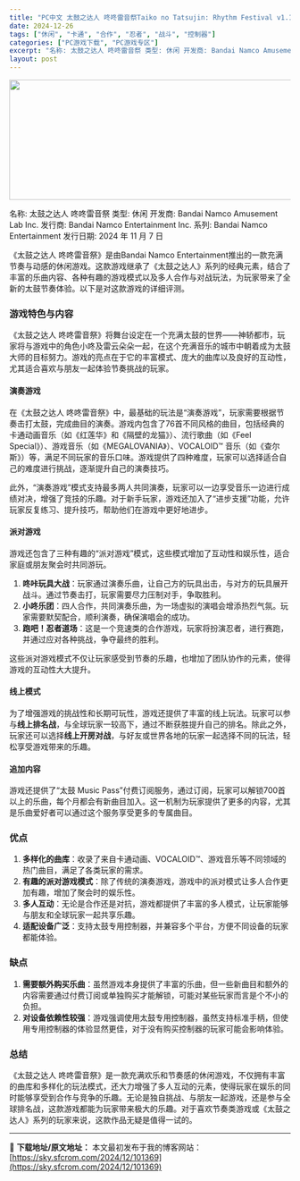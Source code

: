 ```yaml
---
title: "PC中文 太鼓之达人 咚咚雷音祭Taiko no Tatsujin: Rhythm Festival v1.1.2 5.80G"
date: 2024-12-26
tags: ["休闲", "卡通", "合作", "忍者", "战斗", "控制器"]
categories: ["PC游戏下载", "PC游戏专区"]
excerpt: "名称: 太鼓之达人 咚咚雷音祭 类型: 休闲 开发商: Bandai Namco Amusement Lab Inc. 发行商: Bandai Namco Entertainment Inc. 系列: Bandai Namco Entertainment 发行日期: 2024 年 11 月 7 日 &hellip;"
layout: post
---
```


<img class="aligncenter size-full wp-image-101370" src="https://sky.sfcrom.com/wp-content/uploads/2024/12/2024122603560090.webp" alt="" width="660" height="215" />

名称: 太鼓之达人 咚咚雷音祭
类型: 休闲
开发商: Bandai Namco Amusement Lab Inc.
发行商: Bandai Namco Entertainment Inc.
系列: Bandai Namco Entertainment
发行日期: 2024 年 11 月 7 日

《太鼓之达人 咚咚雷音祭》是由Bandai Namco Entertainment推出的一款充满节奏与动感的休闲游戏。这款游戏继承了《太鼓之达人》系列的经典元素，结合了丰富的乐曲内容、各种有趣的游戏模式以及多人合作与对战玩法，为玩家带来了全新的太鼓节奏体验。以下是对这款游戏的详细评测。
<h3>游戏特色与内容</h3>
《太鼓之达人 咚咚雷音祭》将舞台设定在一个充满太鼓的世界——神轿都市，玩家将与游戏中的角色小咚及雷云朵朵一起，在这个充满音乐的城市中朝着成为太鼓大师的目标努力。游戏的亮点在于它的丰富模式、庞大的曲库以及良好的互动性，尤其适合喜欢与朋友一起体验节奏挑战的玩家。
<h4>演奏游戏</h4>
在《太鼓之达人 咚咚雷音祭》中，最基础的玩法是“演奏游戏”，玩家需要根据节奏击打太鼓，完成曲目的演奏。游戏内包含了76首不同风格的曲目，包括经典的卡通动画音乐（如《红莲华》和《隔壁的龙猫》）、流行歌曲（如《Feel Special》）、游戏音乐（如《MEGALOVANIA》）、VOCALOID™ 音乐（如《查尔斯》）等，满足不同玩家的音乐口味。游戏提供了四种难度，玩家可以选择适合自己的难度进行挑战，逐渐提升自己的演奏技巧。

此外，“演奏游戏”模式支持最多两人共同演奏，玩家可以一边享受音乐一边进行成绩对决，增强了竞技的乐趣。对于新手玩家，游戏还加入了“进步支援”功能，允许玩家反复练习、提升技巧，帮助他们在游戏中更好地进步。
<h4>派对游戏</h4>
游戏还包含了三种有趣的“派对游戏”模式，这些模式增加了互动性和娱乐性，适合家庭或朋友聚会时共同游玩。
<ol>
 	<li><strong>咚咔玩具大战</strong>：玩家通过演奏乐曲，让自己方的玩具出击，与对方的玩具展开战斗。通过节奏击打，玩家需要尽力压制对手，争取胜利。</li>
 	<li><strong>小咚乐团</strong>：四人合作，共同演奏乐曲，为一场虚拟的演唱会增添热烈气氛。玩家需要默契配合，顺利演奏，确保演唱会的成功。</li>
 	<li><strong>跑吧！忍者道场</strong>：这是一个竞速类的合作游戏，玩家将扮演忍者，进行赛跑，并通过应对各种挑战，争夺最终的胜利。</li>
</ol>
这些派对游戏模式不仅让玩家感受到节奏的乐趣，也增加了团队协作的元素，使得游戏的互动性大大提升。
<h4>线上模式</h4>
为了增强游戏的挑战性和长期可玩性，游戏还提供了丰富的线上玩法。玩家可以参与<strong>线上排名战</strong>，与全球玩家一较高下，通过不断获胜提升自己的排名。除此之外，玩家还可以选择<strong>线上开房对战</strong>，与好友或世界各地的玩家一起选择不同的玩法，轻松享受游戏带来的乐趣。
<h4>追加内容</h4>
游戏还提供了“太鼓 Music Pass”付费订阅服务，通过订阅，玩家可以解锁700首以上的乐曲，每个月都会有新曲目加入。这一机制为玩家提供了更多的内容，尤其是乐曲爱好者可以通过这个服务享受更多的专属曲目。
<h3>优点</h3>
<ol>
 	<li><strong>多样化的曲库</strong>：收录了来自卡通动画、VOCALOID™、游戏音乐等不同领域的热门曲目，满足了各类玩家的需求。</li>
 	<li><strong>有趣的派对游戏模式</strong>：除了传统的演奏游戏，游戏中的派对模式让多人合作更加有趣，增加了聚会时的娱乐性。</li>
 	<li><strong>多人互动</strong>：无论是合作还是对抗，游戏都提供了丰富的多人模式，让玩家能够与朋友和全球玩家一起共享乐趣。</li>
 	<li><strong>适配设备广泛</strong>：支持太鼓专用控制器，并兼容多个平台，方便不同设备的玩家都能体验。</li>
</ol>
<h3>缺点</h3>
<ol>
 	<li><strong>需要额外购买乐曲</strong>：虽然游戏本身提供了丰富的乐曲，但一些新曲目和额外的内容需要通过付费订阅或单独购买才能解锁，可能对某些玩家而言是个不小的负担。</li>
 	<li><strong>对设备依赖性较强</strong>：游戏强调使用太鼓专用控制器，虽然支持标准手柄，但使用专用控制器的体验显然更佳，对于没有购买控制器的玩家可能会影响体验。</li>
</ol>
<h3>总结</h3>
《太鼓之达人 咚咚雷音祭》是一款充满欢乐和节奏感的休闲游戏，不仅拥有丰富的曲库和多样化的玩法模式，还大力增强了多人互动的元素，使得玩家在娱乐的同时能够享受到合作与竞争的乐趣。无论是独自挑战、与朋友一起游戏，还是参与全球排名战，这款游戏都能为玩家带来极大的乐趣。对于喜欢节奏类游戏或《太鼓之达人》系列的玩家来说，这款作品无疑是值得一试的。

---
📖 **下载地址/原文地址：** 本文最初发布于我的博客网站：[https://sky.sfcrom.com/2024/12/101369](https://sky.sfcrom.com/2024/12/101369)
